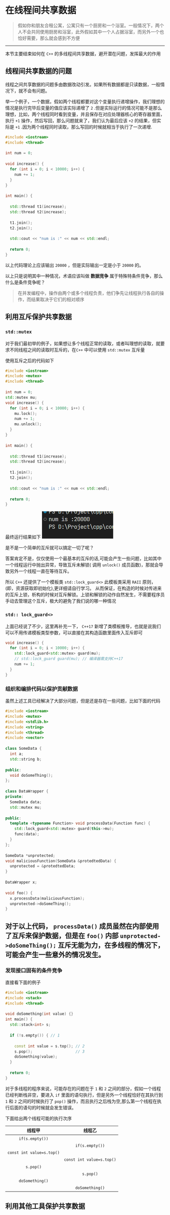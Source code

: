 # 在线程间共享数据
> 假如你和朋友合租公寓，公寓只有一个厨房和一个浴室。一般情况下，两个人不会共同使用厨房和浴室，此外假如其中一个人占据浴室，而另外一个也恰好需要，那么就会感到不方便
----

本节主要结束如何在 `C++` 的多线程间共享数据，避开潜在问题，发挥最大的作用


## 线程间共享数据的问题
线程之间共享数据的问题多由数据改动引发。如果所有数据都是只读数据，一般情况下，就不会有问题。

举一个例子，一个数据，假如两个线程都要对这个变量执行递增操作，我们理想的情况是执行完毕后变量的值应该实际递增了 `2` .但是实际运行的情况可能不是那么理想，比如，两个线程同时看到变量，并且保存在对应处理器核心的寄存器里面，执行 `+1` 操作，然后写回，那么问题就来了，我们认为最后应该 `+2` 的结果，但实际是 `+1` .因为两个线程同时读取，那么写回的时候就相当于执行了一次递增.

```cpp
#include <iostream>
#include <thread>

int num = 0;

void increase() {
  for (int i = 0; i < 10000; i++) {
    num += 1;
  }
}

int main() {

  std::thread t1(increase);
  std::thread t2(increase);

  t1.join();
  t2.join();

  std::cout << "num is :" << num << std::endl;

  return 0;
}
```
以上代码理论上应该输出 `20000` ，但是实际输出一定是小于 `20000` 的。

以上只是说明其中一种情况，术语应该叫做 **数据竞争**
属于特殊特条件竞争，那么什么是条件竞争呢？

> 在并发编程中，操作由两个或多个线程负责，他们争先让线程执行各自的操作，而结果取决于它们的相对顺序

## 利用互斥保护共享数据
### `std::mutex`
对于我们最初举的例子，如果想让多个线程正常的读取，或者叫理想的读取，就要求不同线程之间的读取时互斥的，在`C++` 中可以使用  `std::mutex` 互斥量

使用互斥之后的代码如下
```cpp
#include <iostream>
#include <mutex>
#include <thread>

int num = 0;
std::mutex mu;
void increase() {
  for (int i = 0; i < 10000; i++) {
    mu.lock();
    num += 1;
    mu.unlock();
  }
}

int main() {

  std::thread t1(increase);
  std::thread t2(increase);

  t1.join();
  t2.join();

  std::cout << "num is :" << num << std::endl;

  return 0;
}
```
最终运行结果如下
![运行结果](image/shared-data-bewteen-thread/1662904533255.png)


是不是一个简单的互斥就可以搞定一切了呢？

答案肯定不是，仅仅使用一个最基本的互斥的话,可能会产生一些问题，比如其中一个线程运行中抛出异常，导致互斥未解锁( 调用 `unlock()` 成员函数)，那就会导致另外一个线程一直在等待互斥。

所以 `C++` 还提供了一个模板类 `std::lock_guard<>` 此模板类采用 `RAII` 原则，(即，资源获取即初始化),更详细请自行学习。
从而保证，在构造的时候对传进来的互斥上锁，析构的时候对互斥解锁。上锁和解锁的动作自然发生，不需要程序员手动去管理这个互斥，极大的避免了我们说的哪一种情况


### `std:: lock_guard<>`

上面已经说了不少，这里再补充一下， `C++17` 新增了类模板推导，也就是说我们可以不用传递模板类型参数，可以直接在其构造函数里面传入互斥即可

```cpp
void increase() {
  for (int i = 0; i < 10000; i++) {
    std::lock_guard<std::mutex> guard(mu);
    // std::lock_guard guard(mu); // 编译器需支持C++17
    num += 1;
  }
}
```
### 组织和编排代码以保护贡献数据

虽然上述工具已经解决了大部分问题，但是还是存在一些问题，比如下面的代码
```cpp
#include <iostream>
#include <mutex>
#include <stdlib.h>
#include <string>
#include <thread>
#include <vector>

class SomeData {
  int a;
  std::string b;

public:
  void doSomeThing();
};

class DataWrapper {
private:
  SomeData data;
  std::mutex mu;

public:
  template <typename Function> void processData(Function func) {
    std::lock_guard<std::mutex> guard(this->mu);
    func(data);
  }
};

SomeData *unprotected;
void maliciousFunction(SomeData &protedtedData) {
  unprotected = &protedtedData;
}

DataWrapper x;

void foo() {
  x.processData(maliciousFunction);
  unprotected->doSomeThing();
}
```
对于以上代码， `processData()` 成员虽然在内部使用了互斥来保护数据，但是在 `foo()` 内部 `unprotected->doSomeThing();` 互斥无能为力，在多线程的情况下，可能会产生一些意外的情况发生。
---

### 发现接口固有的条件竞争
直接看下面的例子

```cpp
#include <iostream>
#include <stack>
#include <thread>

void doSomething(int value) {}
int main() {
  std::stack<int> s;

  if (!s.empty()) { // 1

    const int value = s.top(); // 2
    s.pop();                   // 3
    doSomething(value);
  }

  return 0;
}
```

对于多线程的程序来说，可能存在的问题在于  `1` 和 `2` 之间的部分，假如一个线程已经判断栈非空，要进入 `if` 里面的语句执行，但是另外一个线程恰好在其执行到 `1` 和 `2` 之间的时候执行了 `pop()` 操作，而且执行之后栈为空,那么第一个线程在执行后面的语句的时候就会发生错误。

下面给出两个线程可能的执行次序

| 线程甲|线程乙|
|:-:|:-:|
|`if(s.empty())`||    
| |`if(s.empty())`|
|`const int value=s.top()` ||
||`const int value=s.top()` |
|`s.pop()`||
||`s.pop()`|
|`doSomething()`||
||`doSomething()`|





## 利用其他工具保护共享数据
